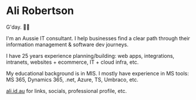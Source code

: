 # Ali Robertson

G'day. 👦🏽

I'm an Aussie IT consultant. I help businesses find a clear path through their information management & software dev journeys.

I have 25 years experience planning/building: web apps, integrations, intranets, websites + ecommerce, IT + cloud infra, etc.

My educational background is in MIS. I mostly have experience in MS tools: MS 365, Dynamics 365, .net, Azure, TS, Umbraco, etc.

[ali.id.au](https://www.ali.id.au/) for links, socials, professional profile, etc.
